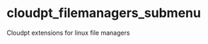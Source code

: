cloudpt_filemanagers_submenu
============================

Cloudpt extensions for linux file managers 